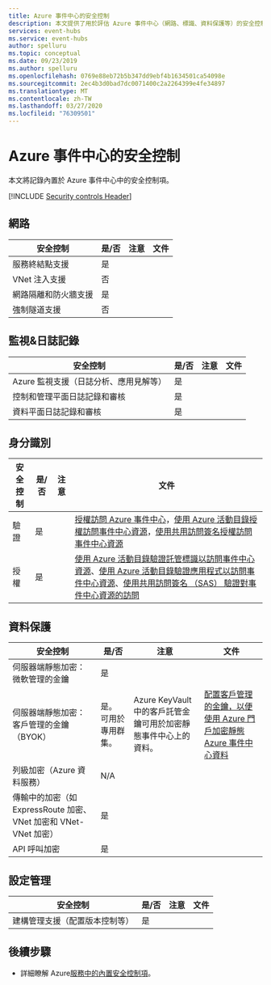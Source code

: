 ```yaml
---
title: Azure 事件中心的安全控制
description: 本文提供了用於評估 Azure 事件中心（網路、標識、資料保護等）的安全控制清單。
services: event-hubs
ms.service: event-hubs
author: spelluru
ms.topic: conceptual
ms.date: 09/23/2019
ms.author: spelluru
ms.openlocfilehash: 0769e88eb72b5b347dd9ebf4b1634501ca54098e
ms.sourcegitcommit: 2ec4b3d0bad7dc0071400c2a2264399e4fe34897
ms.translationtype: MT
ms.contentlocale: zh-TW
ms.lasthandoff: 03/27/2020
ms.locfileid: "76309501"
---
```

# <a name="security-controls-for-azure-event-hubs"></a>Azure 事件中心的安全控制

本文將記錄內置於 Azure 事件中心中的安全控制項。

[!INCLUDE [Security controls Header](../../includes/security-controls-header.md)]

## <a name="network"></a>網路

| 安全控制 | 是/否 | 注意 | 文件 |
|---|---|--|--|
| 服務終結點支援| 是 |  |  |
| VNet 注入支援| 否 | |  |
| 網路隔離和防火牆支援| 是 |  |  |
| 強制隧道支援| 否 |  |  |

## <a name="monitoring--logging"></a>監視&日誌記錄

| 安全控制 | 是/否 | 注意| 文件 |
|---|---|--|--|
| Azure 監視支援（日誌分析、應用見解等）| 是 | |  |
| 控制和管理平面日誌記錄和審核| 是 |  |  |
| 資料平面日誌記錄和審核| 是 |   |  |

## <a name="identity"></a>身分識別

| 安全控制 | 是/否 | 注意| 文件 |
|---|---|--|--|
| 驗證| 是 | | [授權訪問 Azure 事件中心](authorize-access-event-hubs.md)，[使用 Azure 活動目錄授權訪問事件中心資源](authorize-access-azure-active-directory.md)，[使用共用訪問簽名授權訪問事件中心資源](authorize-access-shared-access-signature.md) |
| 授權|  是 | | [使用 Azure 活動目錄驗證託管標識以訪問事件中心資源](authenticate-managed-identity.md)、[使用 Azure 活動目錄驗證應用程式以訪問事件中心資源](authenticate-application.md)、[使用共用訪問簽名 （SAS） 驗證對事件中心資源的訪問](authenticate-shared-access-signature.md) |

## <a name="data-protection"></a>資料保護

| 安全控制 | 是/否 | 注意 | 文件 |
|---|---|--|--|
| 伺服器端靜態加密：微軟管理的金鑰 |  是 | |  |
| 伺服器端靜態加密：客戶管理的金鑰 （BYOK） | 是。 可用於專用群集。 | Azure KeyVault 中的客戶託管金鑰可用於加密靜態事件中心上的資料。 | [配置客戶管理的金鑰，以便使用 Azure 門戶加密靜態 Azure 事件中心資料](configure-customer-managed-key.md) |
| 列級加密（Azure 資料服務）| N/A | |  |
| 傳輸中的加密（如 ExpressRoute 加密、VNet 加密和 VNet-VNet 加密）| 是 | |  |
| API 呼叫加密| 是 |  |  |

## <a name="configuration-management"></a>設定管理

| 安全控制 | 是/否 | 注意| 文件 |
|---|---|--|--|
| 建構管理支援（配置版本控制等）| 是 | |  |

## <a name="next-steps"></a>後續步驟

- 詳細瞭解 Azure[服務中的內置安全控制項](../security/fundamentals/security-controls.md)。
